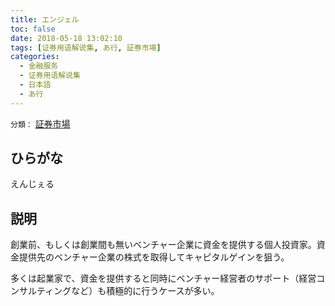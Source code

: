 ```yaml
---
title: エンジェル
toc: false
date: 2018-05-18 13:02:10
tags: [证券用语解说集, あ行, 証券市場]
categories:
  - 金融服务
  - 证券用语解说集
  - 日本語
  - あ行
---
```


`分類：` [証券市場](/tags/証券市場/)

## ひらがな

えんじぇる

## 説明

創業前、もしくは創業間も無いベンチャー企業に資金を提供する個人投資家。資金提供先のベンチャー企業の株式を取得してキャピタルゲインを狙う。

多くは起業家で、資金を提供すると同時にベンチャー経営者のサポート（経営コンサルティングなど）も積極的に行うケースが多い。
